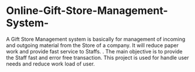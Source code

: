 # Online-Gift-Store-Management-System-
A Gift Store Management system is basically for management of incoming and outgoing material from the Store of a company. It will reduce paper work and provide fast service to Staffs. . The main objective is to provide the Staff fast and error free transaction. This project is used for handle user needs and reduce work load of user.
